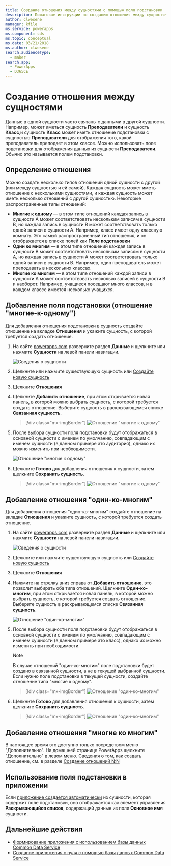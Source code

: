 ```yaml
---
title: Создание отношения между сущностями с помощью поля подстановки | Microsoft Docs
description: Пошаговые инструкции по созданию отношения между сущностями в PowerApps с помощью поля подстановки.
author: clwesene
manager: kfile
ms.service: powerapps
ms.component: cds
ms.topic: conceptual
ms.date: 03/21/2018
ms.author: clwesene
search.audienceType:
  - maker
search.app:
  - PowerApps
  - D365CE
---
```


# <a name="create-a-relationship-between-entities"></a>Создание отношения между сущностями
Данные в одной сущности часто связаны с данными в другой сущности. Например, может иметься сущность **Преподаватели** и сущность **Класс**,и сущность **Класс** может иметь отношение подстановки с сущностью **Преподаватели** для отображения того, какой преподаватель преподает в этом классе. Можно использовать поле подстановки для отображения данных из сущности **Преподаватели**. Обычно это называется полем подстановки.

## <a name="define-a-relationship"></a>Определение отношения
Можно создать несколько типов отношений одной сущности с другой (или между сущностью и ей самой). Каждая сущность может иметь отношение с несколькими сущностями, и каждая сущность может иметь несколько отношений с другой сущностью. Некоторые распространенные типы отношений:

* **Многие к одному** — в этом типе отношений каждая запись в сущности A может соответствовать нескольким записям в сущности B, но каждая запись в сущности B может соответствовать только одной записи в сущности A. Например, класс имеет одну классную комнату. Это самый распространенный тип отношения, и он отображается в списке полей как **Поле подстановки**
* **Один ко многим** — в этом типе отношений каждая запись в сущности B может соответствовать нескольким записям в сущности A, но каждая запись в сущности A может соответствовать только одной записи в сущности B. Например, один преподаватель может преподавать в нескольких классах.
* **Многие ко многим** — в этом типе отношений каждой записи в сущности A может соответствовать несколько записей в сущности B и наоборот. Например, учащиеся посещают много классов, и в каждом классе имеется несколько учащихся.

## <a name="add-a-lookup-field-many-to-one-relationship"></a>Добавление поля подстановки (отношение "многие-к-одному")

Для добавления отношения подстановки в сущность создайте отношение на вкладке **Отношения** и укажите сущность, с которой требуется создать отношение.

1. На сайте [powerapps.com](https://web.powerapps.com/?utm_source=padocs&utm_medium=linkinadoc&utm_campaign=referralsfromdoc) разверните раздел **Данные** и щелкните или нажмите **Сущности** на левой панели навигации.

    ![Сведения о сущности](./media/data-platform-cds-create-entity/entitylist.png "Список сущностей")

2. Щелкните или нажмите существующую сущность или [Создайте новую сущность](data-platform-create-entity.md)

3. Щелкните **Отношения**

4. Щелкните **Добавить отношение**, при этом открывается новая панель, в которой можно выбрать сущность, с которой требуется создать отношение. Выберите сущность в раскрывающемся списке **Связанная сущность**.

    > [!div class="mx-imgBorder"] 
    > ![Отношение "многие к одному"](./media/data-platform-cds-newrelationship/manytoone-1.png "Отношение \"многие к одному\"")

5. После выбора сущности поля подстановки будут отображаться в основной сущности с именем по умолчанию, совпадающим с именем сущности (в данном примере это аудитория), однако их можно изменить при необходимости.

    ![Отношение "многие к одному"](./media/data-platform-cds-newrelationship/manytoone-2.png "Отношение \"многие к одному\"")

6. Щелкните **Готово** для добавления отношения к сущности, затем щелкните **Сохранить сущность**.

    > [!div class="mx-imgBorder"] 
    > ![Отношение "многие к одному"](./media/data-platform-cds-newrelationship/manytoone-3.png "Отношение \"многие к одному\"")

## <a name="add-a-one-to-many-relationship"></a>Добавление отношения "один-ко-многим"

Для добавления отношения "один-ко-многим" создайте отношение на вкладке **Отношения** и укажите сущность, с которой требуется создать отношение.

1. На сайте [powerapps.com](https://web.powerapps.com/?utm_source=padocs&utm_medium=linkinadoc&utm_campaign=referralsfromdoc) разверните раздел **Данные** и щелкните или нажмите **Сущности** на левой панели навигации.

    ![Сведения о сущности](./media/data-platform-cds-create-entity/entitylist.png "Список сущностей")

2. Щелкните или нажмите существующую сущность или [Создайте новую сущность](data-platform-create-entity.md)

3. Щелкните **Отношения**

4. Нажмите на стрелку вниз справа от **Добавить отношение**, это позволит выбирать оба типа отношений. Щелкните **Один-ко-многим**, при этом открывается новая панель, в которой можно выбрать сущность, с которой требуется создать отношение. Выберите сущность в раскрывающемся списке **Связанная сущность**.

    ![Отношение "один-ко-многим"](./media/data-platform-cds-newrelationship/onetomany-1.png "Отношение \"один-ко-многим\"")

5. После выбора сущности поля подстановки будут отображаться в основной сущности с именем по умолчанию, совпадающим с именем сущности (в данном примере это класс), однако их можно изменить при необходимости.

    > [!NOTE]
    > В случае отношений "один-ко-многим" поле подстановки будет создано в связанной сущности, а не в текущей выбранной сущности. Если нужно поле подстановки в текущей сущности, создайте отношение типа "многие к одному".

    > [!div class="mx-imgBorder"] 
    > ![Отношение "один-ко-многим"](./media/data-platform-cds-newrelationship/onetomany-2.png "Отношение \"один-ко-многим\"")

6. Щелкните **Готово** для добавления отношения к сущности, затем щелкните **Сохранить сущность**.

    > [!div class="mx-imgBorder"] 
    > ![Отношение "один-ко-многим"](./media/data-platform-cds-newrelationship/onetomany-3.png "Отношение \"один-ко-многим\"")

## <a name="add-a-many-to-many-relationship"></a>Добавление отношения "многие ко многим"

В настоящее время это доступно только посредством меню "Дополнительно". На домашней странице PowerApps щелкните "Дополнительно" в левом меню. Сведения о том, как создать отношение, см. в разделе [Создание отношений N:N](/dynamics365/customer-engagement/customize/create-and-edit-nn-many-to-many-relationships)

## <a name="use-a-lookup-field-in-an-app"></a>Использование поля подстановки в приложении
Если [приложение создается автоматически](../canvas-apps/data-platform-create-app.md) из сущности, которая содержит поле подстановки, оно отображается как элемент управления **Раскрывающийся список**, содержащий данные из поля **Основное имя** сущности.

## <a name="next-steps"></a>Дальнейшие действия
* [Формирование приложения с использованием базы данных Common Data Service](../canvas-apps/data-platform-create-app.md)
* [Создание приложения с нуля с помощью базы данных Common Data Service](../canvas-apps/data-platform-create-app-scratch.md)

